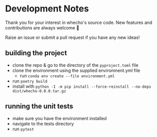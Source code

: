 # Development Notes

Thank you for your interest in whecho's source code. New features and contributions are always welcome 🙂

Raise an issue or submit a pull request if you have any new ideas!

## building the project
- clone the repo & go to the directory of the `pyproject.toml` file
- clone the environment using the supplied environment.yml file
  - run `conda env create --file environment.yml`
- run `poetry build`
- install with `python -I -m pip install --force-reinstall --no-deps dist/whecho-0.0.0.tar.gz`

## running the unit tests
- make sure you have the environment installed
- navigate to the tests directory
- run `pytest`